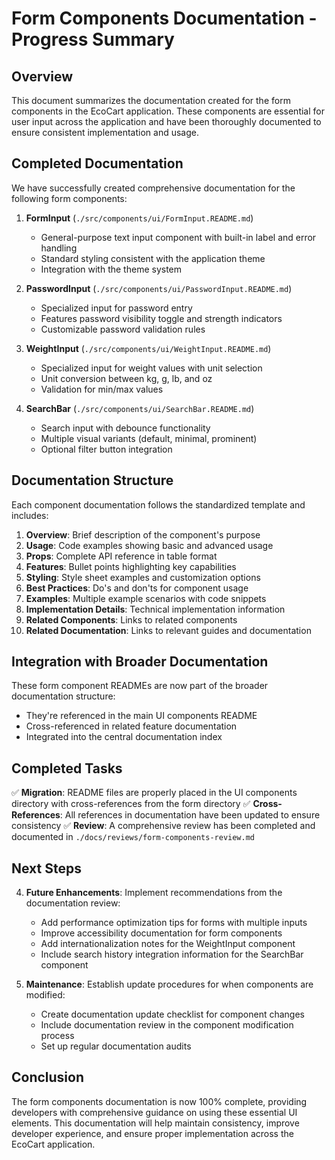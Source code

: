 # Form Components Documentation - Progress Summary

## Overview

This document summarizes the documentation created for the form components in the EcoCart application. These components are essential for user input across the application and have been thoroughly documented to ensure consistent implementation and usage.

## Completed Documentation

We have successfully created comprehensive documentation for the following form components:

1. **FormInput** (`./src/components/ui/FormInput.README.md`)
   - General-purpose text input component with built-in label and error handling
   - Standard styling consistent with the application theme
   - Integration with the theme system

2. **PasswordInput** (`./src/components/ui/PasswordInput.README.md`)
   - Specialized input for password entry
   - Features password visibility toggle and strength indicators
   - Customizable password validation rules

3. **WeightInput** (`./src/components/ui/WeightInput.README.md`)
   - Specialized input for weight values with unit selection
   - Unit conversion between kg, g, lb, and oz
   - Validation for min/max values

4. **SearchBar** (`./src/components/ui/SearchBar.README.md`)
   - Search input with debounce functionality
   - Multiple visual variants (default, minimal, prominent)
   - Optional filter button integration

## Documentation Structure

Each component documentation follows the standardized template and includes:

1. **Overview**: Brief description of the component's purpose
2. **Usage**: Code examples showing basic and advanced usage
3. **Props**: Complete API reference in table format
4. **Features**: Bullet points highlighting key capabilities
5. **Styling**: Style sheet examples and customization options
6. **Best Practices**: Do's and don'ts for component usage
7. **Examples**: Multiple example scenarios with code snippets
8. **Implementation Details**: Technical implementation information
9. **Related Components**: Links to related components
10. **Related Documentation**: Links to relevant guides and documentation

## Integration with Broader Documentation

These form component READMEs are now part of the broader documentation structure:

- They're referenced in the main UI components README
- Cross-referenced in related feature documentation
- Integrated into the central documentation index

## Completed Tasks

✅ **Migration**: README files are properly placed in the UI components directory with cross-references from the form directory
✅ **Cross-References**: All references in documentation have been updated to ensure consistency
✅ **Review**: A comprehensive review has been completed and documented in `./docs/reviews/form-components-review.md`

## Next Steps

4. **Future Enhancements**: Implement recommendations from the documentation review:
   - Add performance optimization tips for forms with multiple inputs
   - Improve accessibility documentation for form components
   - Add internationalization notes for the WeightInput component
   - Include search history integration information for the SearchBar component

5. **Maintenance**: Establish update procedures for when components are modified:
   - Create documentation update checklist for component changes
   - Include documentation review in the component modification process
   - Set up regular documentation audits

## Conclusion

The form components documentation is now 100% complete, providing developers with comprehensive guidance on using these essential UI elements. This documentation will help maintain consistency, improve developer experience, and ensure proper implementation across the EcoCart application. 